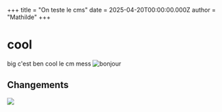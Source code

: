 +++
title = "On teste le cms"
date = 2025-04-20T00:00:00.000Z
author = "Mathilde"
+++

# cool

big c'est ben cool le cm mess
![](/images/grad.jpg "bonjour")

## Changements

![](/images/samus.png)
